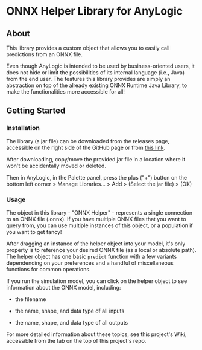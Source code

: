 # ONNX Helper Library for AnyLogic

## About

This library provides a custom object that allows you to easily call predictions from an ONNX file. 

Even though AnyLogic is intended to be used by business-oriented users, it does not hide or limit the possibilities of its internal language (i.e., Java) from the end user. The features this library provides are simply an abstraction on top of the already existing ONNX Runtime Java Library, to make the functionalities more accessible for all! 

## Getting Started

### Installation

The library (a jar file) can be downloaded from the releases page, accessible on the right side of the GitHub page or from [this link](https://github.com/t-wolfeadam/AnyLogic-ONNX-Helper/releases).

After downloading, copy/move the provided jar file in a location where it won't be accidentally moved or deleted.

Then in AnyLogic, in the Palette panel, press the plus ("+") button on the bottom left corner > Manage Libraries... > Add > (Select the jar file) > (OK)

### Usage

The object in this library - "ONNX Helper" - represents a single connection to an ONNX file (.onnx). If you have multiple ONNX files that you want to query from, you can use multiple instances of this object, or a population if you want to get fancy!

After dragging an instance of the helper object into your model, it's only property is to reference your desired ONNX file (as a local or absolute path). The helper object has one basic `predict` function with a few variants dependending on your preferences and a handful of miscellaneous functions for common operations.

If you run the simulation model, you can click on the helper object to see information about the ONNX model, including:

- the filename

- the name, shape, and data type of all inputs

- the name, shape, and data type of all outputs

For more detailed information about these topics, see this project's Wiki, accessible from the tab on the top of this project's repo.
